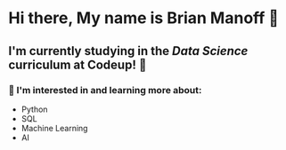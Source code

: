 # Hi there, My name is Brian Manoff 👋

## I'm currently studying in the *Data Science* curriculum at Codeup! 🏫

### 🧠 I'm interested in and learning more about:
- Python 
- SQL
- Machine Learning
- AI

<!--
**BManoff/BManoff** is a ✨ _special_ ✨ repository because its `README.md` (this file) appears on your GitHub profile.

Here are some ideas to get you started:

- 🔭 I’m currently working on ...
- 🌱 I’m currently learning ...
- 👯 I’m looking to collaborate on ...
- 🤔 I’m looking for help with ...
- 💬 Ask me about ...
- 📫 How to reach me: ...
- 😄 Pronouns: ...
- ⚡ Fun fact: ...
-->
